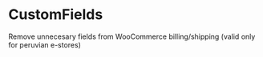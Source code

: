 # CustomFields
Remove unnecesary fields from WooCommerce billing/shipping (valid only for peruvian e-stores)